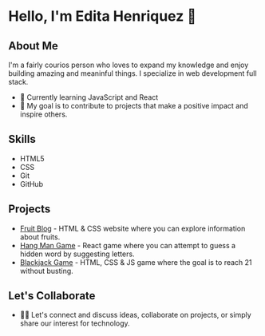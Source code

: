 # Hello, I'm Edita Henriquez 👋

## About Me

I'm a fairly courios person who loves to expand my knowledge and enjoy building amazing and meaninful things.
I specialize in web development full stack.

- 🌱 Currently learning JavaScript and React
- 🎯 My goal is to contribute to projects that make a positive impact and inspire others.

## Skills

- HTML5
- CSS
- Git
- GitHub

## Projects

- [Fruit Blog](https://editahenriquez.github.io/fruitblog/) - HTML & CSS website where you can explore information about fruits.
- [Hang Man Game](https://hangman-game-gm.netlify.app/) - React game where you can attempt to guess a hidden word by suggesting letters.
- [Blackjack Game](https://editahenriquez.github.io/blackjack-game/) - HTML, CSS & JS game where the goal is to reach 21 without busting.
## Let's Collaborate

- 💬🌟 Let's connect and discuss ideas, collaborate on projects, or simply share our interest for technology.
